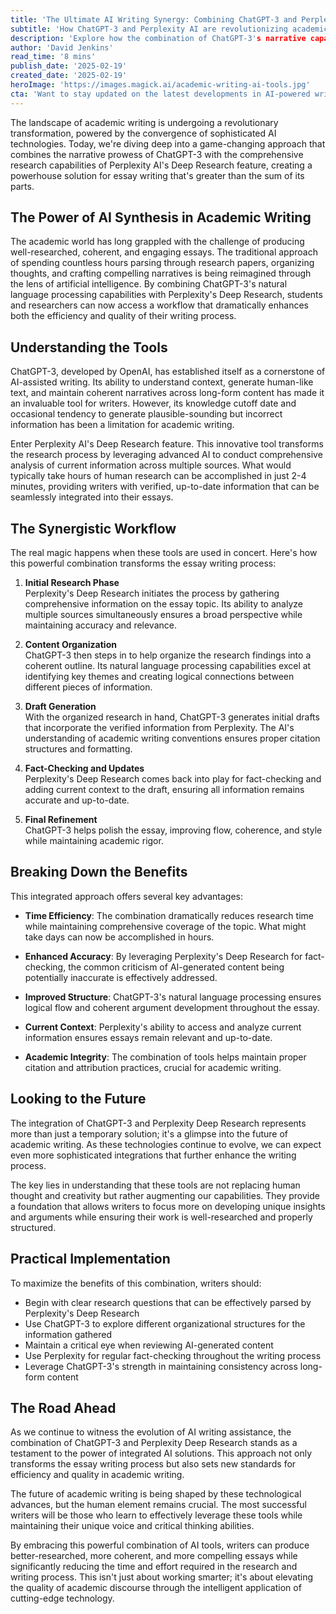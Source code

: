 ```yaml
---
title: 'The Ultimate AI Writing Synergy: Combining ChatGPT-3 and Perplexity Deep Research for Superior Essays'
subtitle: 'How ChatGPT-3 and Perplexity AI are revolutionizing academic writing'
description: 'Explore how the combination of ChatGPT-3's narrative capabilities and Perplexity AI's Deep Research feature is transforming academic writing by enhancing efficiency and quality. Discover the benefits of comprehensive research and polished final drafts, while maintaining academic integrity.'
author: 'David Jenkins'
read_time: '8 mins'
publish_date: '2025-02-19'
created_date: '2025-02-19'
heroImage: 'https://images.magick.ai/academic-writing-ai-tools.jpg'
cta: 'Want to stay updated on the latest developments in AI-powered writing tools? Follow us on LinkedIn for exclusive insights and tips on maximizing your writing potential with cutting-edge technology.'
---
```


The landscape of academic writing is undergoing a revolutionary transformation, powered by the convergence of sophisticated AI technologies. Today, we're diving deep into a game-changing approach that combines the narrative prowess of ChatGPT-3 with the comprehensive research capabilities of Perplexity AI's Deep Research feature, creating a powerhouse solution for essay writing that's greater than the sum of its parts.

## The Power of AI Synthesis in Academic Writing

The academic world has long grappled with the challenge of producing well-researched, coherent, and engaging essays. The traditional approach of spending countless hours parsing through research papers, organizing thoughts, and crafting compelling narratives is being reimagined through the lens of artificial intelligence. By combining ChatGPT-3's natural language processing capabilities with Perplexity's Deep Research, students and researchers can now access a workflow that dramatically enhances both the efficiency and quality of their writing process.

## Understanding the Tools

ChatGPT-3, developed by OpenAI, has established itself as a cornerstone of AI-assisted writing. Its ability to understand context, generate human-like text, and maintain coherent narratives across long-form content has made it an invaluable tool for writers. However, its knowledge cutoff date and occasional tendency to generate plausible-sounding but incorrect information has been a limitation for academic writing.

Enter Perplexity AI's Deep Research feature. This innovative tool transforms the research process by leveraging advanced AI to conduct comprehensive analysis of current information across multiple sources. What would typically take hours of human research can be accomplished in just 2-4 minutes, providing writers with verified, up-to-date information that can be seamlessly integrated into their essays.

## The Synergistic Workflow

The real magic happens when these tools are used in concert. Here's how this powerful combination transforms the essay writing process:

1. **Initial Research Phase**  
   Perplexity's Deep Research initiates the process by gathering comprehensive information on the essay topic. Its ability to analyze multiple sources simultaneously ensures a broad perspective while maintaining accuracy and relevance.

2. **Content Organization**  
   ChatGPT-3 then steps in to help organize the research findings into a coherent outline. Its natural language processing capabilities excel at identifying key themes and creating logical connections between different pieces of information.

3. **Draft Generation**  
   With the organized research in hand, ChatGPT-3 generates initial drafts that incorporate the verified information from Perplexity. The AI's understanding of academic writing conventions ensures proper citation structures and formatting.

4. **Fact-Checking and Updates**  
   Perplexity's Deep Research comes back into play for fact-checking and adding current context to the draft, ensuring all information remains accurate and up-to-date.

5. **Final Refinement**  
   ChatGPT-3 helps polish the essay, improving flow, coherence, and style while maintaining academic rigor.

## Breaking Down the Benefits

This integrated approach offers several key advantages:

- **Time Efficiency**: The combination dramatically reduces research time while maintaining comprehensive coverage of the topic. What might take days can now be accomplished in hours.

- **Enhanced Accuracy**: By leveraging Perplexity's Deep Research for fact-checking, the common criticism of AI-generated content being potentially inaccurate is effectively addressed.

- **Improved Structure**: ChatGPT-3's natural language processing ensures logical flow and coherent argument development throughout the essay.

- **Current Context**: Perplexity's ability to access and analyze current information ensures essays remain relevant and up-to-date.

- **Academic Integrity**: The combination of tools helps maintain proper citation and attribution practices, crucial for academic writing.

## Looking to the Future

The integration of ChatGPT-3 and Perplexity Deep Research represents more than just a temporary solution; it's a glimpse into the future of academic writing. As these technologies continue to evolve, we can expect even more sophisticated integrations that further enhance the writing process.

The key lies in understanding that these tools are not replacing human thought and creativity but rather augmenting our capabilities. They provide a foundation that allows writers to focus more on developing unique insights and arguments while ensuring their work is well-researched and properly structured.

## Practical Implementation

To maximize the benefits of this combination, writers should:

- Begin with clear research questions that can be effectively parsed by Perplexity's Deep Research
- Use ChatGPT-3 to explore different organizational structures for the information gathered
- Maintain a critical eye when reviewing AI-generated content
- Use Perplexity for regular fact-checking throughout the writing process
- Leverage ChatGPT-3's strength in maintaining consistency across long-form content

## The Road Ahead

As we continue to witness the evolution of AI writing assistance, the combination of ChatGPT-3 and Perplexity Deep Research stands as a testament to the power of integrated AI solutions. This approach not only transforms the essay writing process but also sets new standards for efficiency and quality in academic writing.

The future of academic writing is being shaped by these technological advances, but the human element remains crucial. The most successful writers will be those who learn to effectively leverage these tools while maintaining their unique voice and critical thinking abilities.

By embracing this powerful combination of AI tools, writers can produce better-researched, more coherent, and more compelling essays while significantly reducing the time and effort required in the research and writing process. This isn't just about working smarter; it's about elevating the quality of academic discourse through the intelligent application of cutting-edge technology.